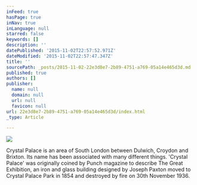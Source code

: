 ```yaml
---
inFeed: true
hasPage: true
inNav: true
inLanguage: null
starred: false
keywords: []
description: ''
datePublished: '2015-11-02T22:57:52.971Z'
dateModified: '2015-11-02T22:57:47.347Z'
title: ''
sourcePath: _posts/2015-11-02-22e3d8e7-2b89-4751-a769-05a14e465d3d.md
published: true
authors: []
publisher:
  name: null
  domain: null
  url: null
  favicon: null
url: 22e3d8e7-2b89-4751-a769-05a14e465d3d/index.html
_type: Article

---
```

![](https://the-grid-user-content.s3-us-west-2.amazonaws.com/1110de56-99cd-4ee4-91a5-f62d1799cbbf.jpg)

Crystal Palace is an area of South London between Dulwich, Croydon and Brixton. Its name has been associated with many different things. 'Crystal Palace' was originally coined by Punch magazine to describe The Great Exhibition, an iron and glass building designed by Joseph Paxton moved to Crystal Palace Park in 1854 and destroyed by fire on 30th November 1936\.